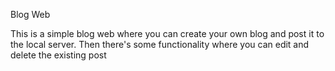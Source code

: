 Blog Web

This is a simple blog web where you can create your own blog and post it to the local server. Then there's some functionality where you can edit and delete the existing post 
